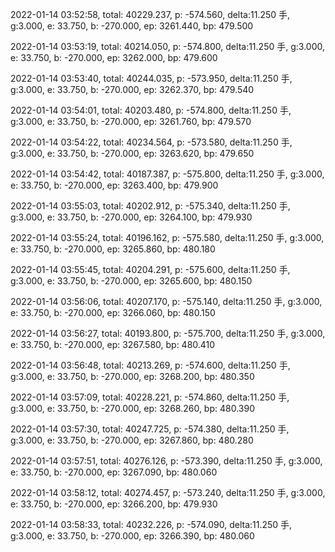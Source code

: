 2022-01-14 03:52:58, total: 40229.237, p: -574.560, delta:11.250 手, g:3.000, e: 33.750, b: -270.000, ep: 3261.440, bp: 479.500

2022-01-14 03:53:19, total: 40214.050, p: -574.800, delta:11.250 手, g:3.000, e: 33.750, b: -270.000, ep: 3262.000, bp: 479.600

2022-01-14 03:53:40, total: 40244.035, p: -573.950, delta:11.250 手, g:3.000, e: 33.750, b: -270.000, ep: 3262.370, bp: 479.540

2022-01-14 03:54:01, total: 40203.480, p: -574.800, delta:11.250 手, g:3.000, e: 33.750, b: -270.000, ep: 3261.760, bp: 479.570

2022-01-14 03:54:22, total: 40234.564, p: -573.580, delta:11.250 手, g:3.000, e: 33.750, b: -270.000, ep: 3263.620, bp: 479.650

2022-01-14 03:54:42, total: 40187.387, p: -575.800, delta:11.250 手, g:3.000, e: 33.750, b: -270.000, ep: 3263.400, bp: 479.900

2022-01-14 03:55:03, total: 40202.912, p: -575.340, delta:11.250 手, g:3.000, e: 33.750, b: -270.000, ep: 3264.100, bp: 479.930

2022-01-14 03:55:24, total: 40196.162, p: -575.580, delta:11.250 手, g:3.000, e: 33.750, b: -270.000, ep: 3265.860, bp: 480.180

2022-01-14 03:55:45, total: 40204.291, p: -575.600, delta:11.250 手, g:3.000, e: 33.750, b: -270.000, ep: 3265.600, bp: 480.150

2022-01-14 03:56:06, total: 40207.170, p: -575.140, delta:11.250 手, g:3.000, e: 33.750, b: -270.000, ep: 3266.060, bp: 480.150

2022-01-14 03:56:27, total: 40193.800, p: -575.700, delta:11.250 手, g:3.000, e: 33.750, b: -270.000, ep: 3267.580, bp: 480.410

2022-01-14 03:56:48, total: 40213.269, p: -574.600, delta:11.250 手, g:3.000, e: 33.750, b: -270.000, ep: 3268.200, bp: 480.350

2022-01-14 03:57:09, total: 40228.221, p: -574.860, delta:11.250 手, g:3.000, e: 33.750, b: -270.000, ep: 3268.260, bp: 480.390

2022-01-14 03:57:30, total: 40247.725, p: -574.380, delta:11.250 手, g:3.000, e: 33.750, b: -270.000, ep: 3267.860, bp: 480.280

2022-01-14 03:57:51, total: 40276.126, p: -573.390, delta:11.250 手, g:3.000, e: 33.750, b: -270.000, ep: 3267.090, bp: 480.060

2022-01-14 03:58:12, total: 40274.457, p: -573.240, delta:11.250 手, g:3.000, e: 33.750, b: -270.000, ep: 3266.200, bp: 479.930

2022-01-14 03:58:33, total: 40232.226, p: -574.090, delta:11.250 手, g:3.000, e: 33.750, b: -270.000, ep: 3266.390, bp: 480.060